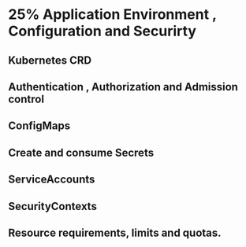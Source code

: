 # 25% Application Environment , Configuration and Securirty

## Kubernetes CRD

## Authentication , Authorization and Admission control

## ConfigMaps

## Create and consume Secrets

## ServiceAccounts


## SecurityContexts

## Resource requirements, limits and quotas.


